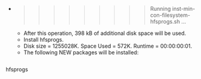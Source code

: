* >>>>>>>>> Running inst-min-con-filesystem-hfsprogs.sh ...
  * After this operation, 398 kB of additional disk space will be used.
  * Install hfsprogs.
  * Disk size = 1255028K. Space Used = 572K. Runtime = 00:00:00:01.
  * The following NEW packages will be installed:
  ```bash
hfsprogs
  ```
